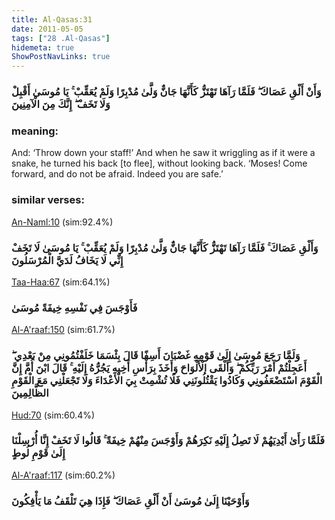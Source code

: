 ```yaml
---
title: Al-Qasas:31
date: 2011-05-05
tags: ["28 .Al-Qasas"]
hidemeta: true 
ShowPostNavLinks: true 
---
```

### وَأَنْ أَلْقِ عَصَاكَ ۖ فَلَمَّا رَآهَا تَهْتَزُّ كَأَنَّهَا جَانٌّ وَلَّىٰ مُدْبِرًا وَلَمْ يُعَقِّبْ ۚ يَا مُوسَىٰ أَقْبِلْ وَلَا تَخَفْ ۖ إِنَّكَ مِنَ الْآمِنِينَ
### meaning: 
And: ‘Throw down your staff!’ And when he saw it wriggling as if it were a snake, he turned his back [to flee], without looking back. ‘Moses! Come forward, and do not be afraid. Indeed you are safe.’
### similar verses: 

[An-Naml:10](/27/10) (sim:92.4%)

### وَأَلْقِ عَصَاكَ ۚ فَلَمَّا رَآهَا تَهْتَزُّ كَأَنَّهَا جَانٌّ وَلَّىٰ مُدْبِرًا وَلَمْ يُعَقِّبْ ۚ يَا مُوسَىٰ لَا تَخَفْ إِنِّي لَا يَخَافُ لَدَيَّ الْمُرْسَلُونَ

[Taa-Haa:67](/20/67) (sim:64.1%)

### فَأَوْجَسَ فِي نَفْسِهِ خِيفَةً مُوسَىٰ

[Al-A'raaf:150](/7/150) (sim:61.7%)

### وَلَمَّا رَجَعَ مُوسَىٰ إِلَىٰ قَوْمِهِ غَضْبَانَ أَسِفًا قَالَ بِئْسَمَا خَلَفْتُمُونِي مِنْ بَعْدِي ۖ أَعَجِلْتُمْ أَمْرَ رَبِّكُمْ ۖ وَأَلْقَى الْأَلْوَاحَ وَأَخَذَ بِرَأْسِ أَخِيهِ يَجُرُّهُ إِلَيْهِ ۚ قَالَ ابْنَ أُمَّ إِنَّ الْقَوْمَ اسْتَضْعَفُونِي وَكَادُوا يَقْتُلُونَنِي فَلَا تُشْمِتْ بِيَ الْأَعْدَاءَ وَلَا تَجْعَلْنِي مَعَ الْقَوْمِ الظَّالِمِينَ

[Hud:70](/11/70) (sim:60.4%)

### فَلَمَّا رَأَىٰ أَيْدِيَهُمْ لَا تَصِلُ إِلَيْهِ نَكِرَهُمْ وَأَوْجَسَ مِنْهُمْ خِيفَةً ۚ قَالُوا لَا تَخَفْ إِنَّا أُرْسِلْنَا إِلَىٰ قَوْمِ لُوطٍ

[Al-A'raaf:117](/7/117) (sim:60.2%)

### وَأَوْحَيْنَا إِلَىٰ مُوسَىٰ أَنْ أَلْقِ عَصَاكَ ۖ فَإِذَا هِيَ تَلْقَفُ مَا يَأْفِكُونَ
